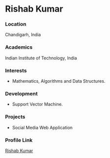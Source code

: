 # Rishab Kumar

### Location

Chandigarh, India

### Academics

Indian Institute of Technology, India

### Interests

- Mathematics, Algorithms and Data Structures.

### Development

- Support Vector Machine.

### Projects

- Social Media Web Application

### Profile Link

[Rishab Kumar](https://github.com/potter1024)
